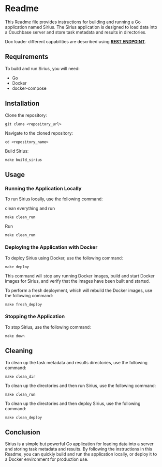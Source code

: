 # Readme

This Readme file provides instructions for building and running a Go application named Sirius. The Sirius 
application is designed to load data into a Couchbase server and store task metadata and results in directories.

Doc loader different capabilities are  described using  [**REST ENDPOINT**](task-config.generated.md).

## Requirements

To build and run Sirius, you will need:

- Go
- Docker
- docker-compose

## Installation

Clone the repository:

```shell
git clone <repository_url>
```

Navigate to the cloned repository:

```shell
cd <repository_name>
```

Build Sirius:

```shell
make build_sirius
```

## Usage

### Running the Application Locally

To run Sirius locally, use the following command:

clean everything and  run
```shell
make clean_run
```
Run
```shell
make clean_run
```

### Deploying the Application with Docker

To deploy Sirius using Docker, use the following command:

```shell
make deploy
```

This command will stop any running Docker images, build and start Docker images for Sirius, and verify that the images have been built and started.

To perform a fresh deployment, which will rebuild the Docker images, use the following command:

```shell
make fresh_deploy
```

### Stopping the Application

To stop Sirius, use the following command:

```shell
make down
```

## Cleaning

To clean up the task metadata and results directories, use the following command:

```shell
make clean_dir
```

To clean up the directories and then run Sirius, use the following command:

```shell
make clean_run
```

To clean up the directories and then deploy Sirius, use the following command:

```shell
make clean_deploy
```

## Conclusion

Sirius is a simple but powerful Go application for loading data into a server and storing task metadata and results. By following the instructions in this Readme, you can quickly build and run the application locally, or deploy it to a Docker environment for production use.